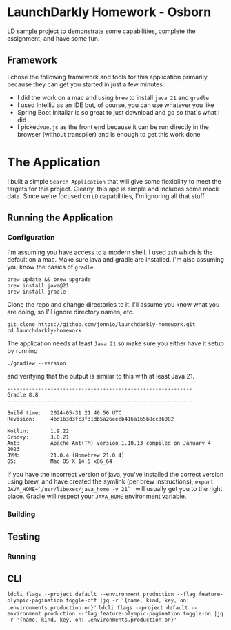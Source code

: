 # LaunchDarkly Homework - Osborn
LD sample project to demonstrate some capabilities, complete the assignment, and have some fun.


## Framework
I chose the following framework and tools for this application primarily because they can get you started
in just a few minutes.
* I did the work on a mac and using `brew` to install `java 21` and `gradle`
* I used IntelliJ as an IDE but, of course, you can use whatever you like
* Spring Boot Initalizr is so great to just download and go so that's what I did
* I picked`vue.js` as the front end because it can be run directly in the browser (without transpiler) and is enough to get this work done

# The Application
I built a simple `Search Application` that will give some flexibility to meet the targets for this project. Clearly, this app is simple
and includes some mock data. Since we're focused on `LD` capabilities, I'm ignoring all that stuff.

## Running the Application

### Configuration
I'm assuming you have access to a modern shell. I used `zsh` which is the default on a mac.
Make sure java and gradle are installed. I'm also assuming you know the basics of `gradle`.
```shell
brew update && brew upgrade
brew install java@21
brew install gradle
```

Clone the repo and change directories to it. I'll assume you know what you are doing, so I'll ignore
directory names, etc.
```shell
git clone https://github.com/jonnio/launchdarkly-homework.git
cd launchdarkly-homework
```

The application needs at least `Java 21` so make sure you either have it setup by running
```shell
./gradlew --version
```
and verifying that the output is similar to this with at least Java 21.
```shell
------------------------------------------------------------
Gradle 8.8
------------------------------------------------------------

Build time:   2024-05-31 21:46:56 UTC
Revision:     4bd1b3d3fc3f31db5a26eecb416a165b8cc36082

Kotlin:       1.9.22
Groovy:       3.0.21
Ant:          Apache Ant(TM) version 1.10.13 compiled on January 4 2023
JVM:          21.0.4 (Homebrew 21.0.4)
OS:           Mac OS X 14.5 x86_64
```
If you have the incorrect version of java, you've installed the correct version using brew, and have
created the symlink (per brew instructions), ``export JAVA_HOME=`/usr/libexec/java_home -v 21` `` will usually get you to the right place. Gradle will respect your `JAVA_HOME`
environment variable.

### Building

## Testing

### Running



## CLI
`ldcli flags --project default --environment production --flag feature-olympic-pagination toggle-off |jq -r '{name, kind, key, on: .environments.production.on}'`
`ldcli flags --project default --environment production --flag feature-olympic-pagination toggle-on |jq -r '{name, kind, key, on: .environments.production.on}'`




